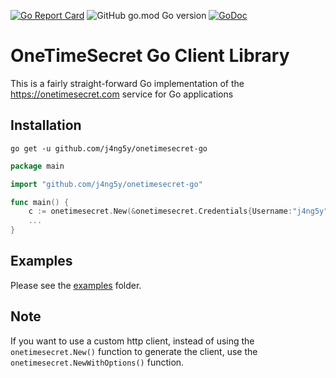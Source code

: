[![Go Report Card](https://goreportcard.com/badge/github.com/j4ng5y/onetimesecret-go)](https://goreportcard.com/report/github.com/j4ng5y/onetimesecret-go) ![GitHub go.mod Go version](https://img.shields.io/github/go-mod/go-version/j4ng5y/onetimesecret-go) [![GoDoc](https://godoc.org/github.com/j4ng5y/onetimesecret-go?status.svg)](https://godoc.org/github.com/j4ng5y/onetimesecret-go)

# OneTimeSecret Go Client Library

This is a fairly straight-forward Go implementation of the https://onetimesecret.com service for Go applications

## Installation

`go get -u github.com/j4ng5y/onetimesecret-go`

```go
package main

import "github.com/j4ng5y/onetimesecret-go"

func main() {
    c := onetimesecret.New(&onetimesecret.Credentials{Username:"j4ng5y",APIToken:"abcdefg12345"})
    ...
}
```

## Examples

Please see the [examples](/examples) folder.

## Note

If you want to use a custom http client, instead of using the `onetimesecret.New()` function to generate the client, use the `onetimesecret.NewWithOptions()` function.